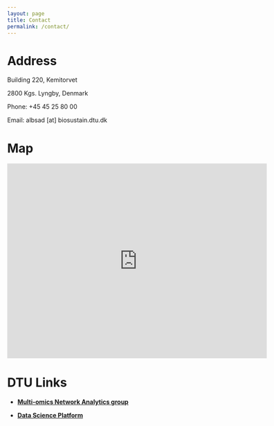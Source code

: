 ```yaml
---
layout: page
title: Contact
permalink: /contact/
---
```


# Address

Building 220, Kemitorvet

2800 Kgs. Lyngby, Denmark

Phone: +45 45 25 80 00

Email: albsad [at] biosustain.dtu.dk

# Map

<iframe src="https://www.google.com/maps/embed?pb=!1m18!1m12!1m3!1d2243.309621975023!2d12.517196278082222!3d55.787861373097265!2m3!1f0!2f0!3f0!3m2!1i1024!2i768!4f13.1!3m3!1m2!1s0x46524e62be980b03%3A0x67025ea305ec0f87!2sKemitorvet%20220%2C%202800%20Kongens%20Lyngby!5e0!3m2!1sen!2sdk!4v1691652606336!5m2!1sen!2sdk" width="600" height="450" style="border:0;" allowfullscreen="" loading="lazy" referrerpolicy="no-referrer-when-downgrade"></iframe>

# DTU Links

- [**Multi-omics Network Analytics group**](https://www.biosustain.dtu.dk/research/research-groups/multi-omics-network-analytics-alberto-santos-delgado)

- [**Data Science Platform**](https://www.biosustain.dtu.dk/informatics/data-science-platform)


